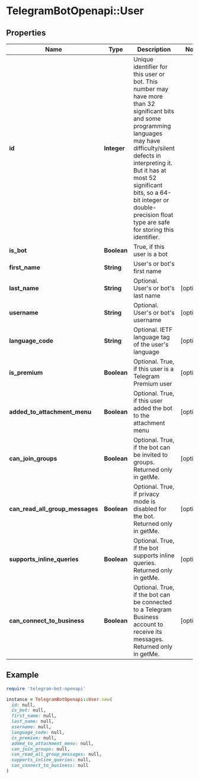# TelegramBotOpenapi::User

## Properties

| Name | Type | Description | Notes |
| ---- | ---- | ----------- | ----- |
| **id** | **Integer** | Unique identifier for this user or bot. This number may have more than 32 significant bits and some programming languages may have difficulty/silent defects in interpreting it. But it has at most 52 significant bits, so a 64-bit integer or double-precision float type are safe for storing this identifier. |  |
| **is_bot** | **Boolean** | True, if this user is a bot |  |
| **first_name** | **String** | User&#39;s or bot&#39;s first name |  |
| **last_name** | **String** | Optional. User&#39;s or bot&#39;s last name | [optional] |
| **username** | **String** | Optional. User&#39;s or bot&#39;s username | [optional] |
| **language_code** | **String** | Optional. IETF language tag of the user&#39;s language | [optional] |
| **is_premium** | **Boolean** | Optional. True, if this user is a Telegram Premium user | [optional] |
| **added_to_attachment_menu** | **Boolean** | Optional. True, if this user added the bot to the attachment menu | [optional] |
| **can_join_groups** | **Boolean** | Optional. True, if the bot can be invited to groups. Returned only in getMe. | [optional] |
| **can_read_all_group_messages** | **Boolean** | Optional. True, if privacy mode is disabled for the bot. Returned only in getMe. | [optional] |
| **supports_inline_queries** | **Boolean** | Optional. True, if the bot supports inline queries. Returned only in getMe. | [optional] |
| **can_connect_to_business** | **Boolean** | Optional. True, if the bot can be connected to a Telegram Business account to receive its messages. Returned only in getMe. | [optional] |

## Example

```ruby
require 'telegram-bot-openapi'

instance = TelegramBotOpenapi::User.new(
  id: null,
  is_bot: null,
  first_name: null,
  last_name: null,
  username: null,
  language_code: null,
  is_premium: null,
  added_to_attachment_menu: null,
  can_join_groups: null,
  can_read_all_group_messages: null,
  supports_inline_queries: null,
  can_connect_to_business: null
)
```


